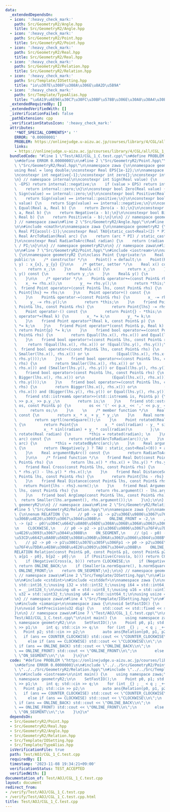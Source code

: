 ```yaml
---
data:
  _extendedDependsOn:
  - icon: ':heavy_check_mark:'
    path: Src/GeometryR2/Angle.hpp
    title: Src/GeometryR2/Angle.hpp
  - icon: ':heavy_check_mark:'
    path: Src/GeometryR2/Point.hpp
    title: Src/GeometryR2/Point.hpp
  - icon: ':heavy_check_mark:'
    path: Src/GeometryR2/Real.hpp
    title: Src/GeometryR2/Real.hpp
  - icon: ':heavy_check_mark:'
    path: Src/GeometryR2/Relation.hpp
    title: Src/GeometryR2/Relation.hpp
  - icon: ':heavy_check_mark:'
    path: Src/Template/IOSetting.hpp
    title: "io\u307E\u308F\u308A\u306E\u8A2D\u5B9A"
  - icon: ':heavy_check_mark:'
    path: Src/Template/TypeAlias.hpp
    title: "\u6A19\u6E96\u30C7\u30FC\u30BF\u578B\u306E\u30A8\u30A4\u30EA\u30A2\u30B9"
  _extendedRequiredBy: []
  _extendedVerifiedWith: []
  _isVerificationFailed: false
  _pathExtension: cpp
  _verificationStatusIcon: ':heavy_check_mark:'
  attributes:
    '*NOT_SPECIAL_COMMENTS*': ''
    ERROR: '0.00000001'
    PROBLEM: https://onlinejudge.u-aizu.ac.jp/courses/library/4/CGL/all/CGL_1_C
    links:
    - https://onlinejudge.u-aizu.ac.jp/courses/library/4/CGL/all/CGL_1_C
  bundledCode: "#line 1 \"Test/AOJ/CGL_1_C.test.cpp\"\n#define PROBLEM \"https://onlinejudge.u-aizu.ac.jp/courses/library/4/CGL/all/CGL_1_C\"\
    \n#define ERROR 0.00000001\n\n#line 2 \"Src/GeometryR2/Point.hpp\"\n\n#line 2\
    \ \"Src/GeometryR2/Real.hpp\"\n\nnamespace zawa {\n\nnamespace geometryR2 {\n\n\
    using Real = long double;\nconstexpr Real EPS{1e-12};\n\nnamespace internal {\n\
    \nconstexpr int negative{-1};\nconstexpr int zero{};\nconstexpr int positive{1};\n\
    \n} // namespace internal\n\nconstexpr int Sign(Real value) {\n    if (value <\
    \ -EPS) return internal::negative;\n    if (value > EPS) return internal::positive;\n\
    \    return internal::zero;\n}\n\nconstexpr bool Zero(Real value) {\n    return\
    \ Sign(value) == internal::zero;\n}\n\nconstexpr bool Positive(Real value) {\n\
    \    return Sign(value) == internal::positive;\n}\n\nconstexpr bool Negative(Real\
    \ value) {\n    return Sign(value) == internal::negative;\n}\n\nconstexpr bool\
    \ Equal(Real a, Real b) {\n    return Zero(a - b);\n}\n\nconstexpr bool Smaller(Real\
    \ a, Real b) {\n    return Negative(a - b);\n}\n\nconstexpr bool Bigger(Real a,\
    \ Real b) {\n    return Positive(a - b);\n}\n\n} // namespace geometryR2\n \n\
    } // namespace zawa\n#line 2 \"Src/GeometryR2/Angle.hpp\"\n\n#line 4 \"Src/GeometryR2/Angle.hpp\"\
    \n\n#include <cmath>\n\nnamespace zawa {\n\nnamespace geometryR2 {\n\nconstexpr\
    \ Real PI{acosl(-1)};\nconstexpr Real TAU{static_cast<Real>(2) * PI};\n\nconstexpr\
    \ Real ArcToRadian(Real arc) {\n    return (arc * PI) / static_cast<Real>(180);\n\
    }\n\nconstexpr Real RadianToArc(Real radian) {\n    return (radian * static_cast<Real>(180))\
    \ / PI;\n}\n\n} // namespace geometryR2\n\n} // namespace zawa\n#line 5 \"Src/GeometryR2/Point.hpp\"\
    \n\n#line 7 \"Src/GeometryR2/Point.hpp\"\n#include <iostream>\n\nnamespace zawa\
    \ {\n\nnamespace geometryR2 {\n\nclass Point {\nprivate:\n    Real x_{}, y_{};\n\
    public:\n    /* constructor */\n    Point() = default;\n    Point(Real x, Real\
    \ y) : x_{x}, y_{y} {}\n\n    /* getter, setter */\n    Real x() const {\n   \
    \     return x_;\n    }\n    Real& x() {\n        return x_;\n    }\n    Real\
    \ y() const {\n        return y_;\n    }\n    Real& y() {\n        return y_;\n\
    \    }\n\n    /* operator */\n    Point& operator+=(const Point& rhs) {\n    \
    \    x_ += rhs.x();\n        y_ += rhs.y();\n        return *this;\n    }\n  \
    \  friend Point operator+(const Point& lhs, const Point& rhs) {\n        return\
    \ Point{lhs} += rhs;\n    }\n    Point operator+() const {\n        return *this;\n\
    \    }\n    Point& operator-=(const Point& rhs) {\n        x_ -= rhs.x();\n  \
    \      y_ -= rhs.y();\n        return *this;\n    }\n    friend Point operator-(const\
    \ Point& lhs, const Point& rhs) {\n        return Point{lhs} -= rhs;\n    }\n\
    \    Point operator-() const {\n        return Point{} - *this;\n    }\n    Point&\
    \ operator*=(Real k) {\n        x_ *= k;\n        y_ *= k;\n        return *this;\n\
    \    }\n    friend Point operator*(Real k, const Point& p) {\n        return Point{p}\
    \ *= k;\n    }\n    friend Point operator*(const Point& p, Real k) {\n       \
    \ return Point{p} *= k;\n    }\n    friend bool operator==(const Point& lhs, const\
    \ Point& rhs) {\n        return Equal(lhs.x(), rhs.x()) and Equal(lhs.y(), rhs.y());\n\
    \    }\n    friend bool operator!=(const Point& lhs, const Point& rhs) {\n   \
    \     return !Equal(lhs.x(), rhs.x()) or !Equal(lhs.y(), rhs.y());\n    }\n  \
    \  friend bool operator<(const Point& lhs, const Point& rhs) {\n        return\
    \ Smaller(lhs.x(), rhs.x()) or \n            (Equal(lhs.x(), rhs.x()) and Smaller(lhs.y(),\
    \ rhs.y()));\n    }\n    friend bool operator<=(const Point& lhs, const Point&\
    \ rhs) {\n        return Smaller(lhs.x(), rhs.x()) or \n            (Equal(lhs.x(),\
    \ rhs.x()) and (Smaller(lhs.y(), rhs.y()) or Equal(lhs.y(), rhs.y())));\n    }\n\
    \    friend bool operator>(const Point& lhs, const Point& rhs) {\n        return\
    \ Bigger(lhs.x(), rhs.x()) or\n            (Equal(lhs.x(), rhs.x()) and Bigger(lhs.y(),\
    \ rhs.y()));\n    }\n    friend bool operator>=(const Point& lhs, const Point&\
    \ rhs) {\n        return Bigger(lhs.x(), rhs.x()) or\n            (Equal(lhs.x(),\
    \ rhs.x()) and (Bigger(lhs.y(), rhs.y()) or Equal(lhs.y(), rhs.y())));\n    }\n\
    \    friend std::istream& operator>>(std::istream& is, Point& p) {\n        is\
    \ >> p.x_ >> p.y_;\n        return is;\n    }\n    friend std::ostream& operator<<(std::ostream&\
    \ os, const Point& p) {\n        os << '(' << p.x_ << ',' << p.y_ << ')';\n  \
    \      return os;\n    }\n    \n    /* member function */\n    Real normSquare()\
    \ const {\n        return x_ * x_ + y_ * y_;\n    }\n    Real norm() const {\n\
    \        return sqrtl(normSquare());\n    }\n    Point rotated(Real radian) const\
    \ {\n        return Point{\n            x_ * cosl(radian) - y_ * sinl(radian),\n\
    \            x_ * sinl(radian) + y_ * cosl(radian)\n        };\n    }\n    void\
    \ rotate(Real radian) {\n        *this = rotated(radian); \n    }\n    Point rotatedByArc(Real\
    \ arc) const {\n        return rotated(ArcToRadian(arc));\n    }\n    void rotateByArc(Real\
    \ arc) {\n        *this = rotatedByArc(arc);\n    }\n    Real argument() const\
    \ {\n        return (Negative(y_) ? TAU : static_cast<Real>(0)) + atan2l(y_, x_);\n\
    \    }\n    Real argumentByArc() const {\n        return RadianToArc(argument());\n\
    \    }\n\n    /* friend function */\n    friend Real Dot(const Point& lhs, const\
    \ Point& rhs) {\n        return lhs.x() * rhs.x() + lhs.y() * rhs.y();\n    }\n\
    \    friend Real Cross(const Point& lhs, const Point& rhs) {\n        return lhs.x()\
    \ * rhs.y() - lhs.y() * rhs.x();\n    }\n    friend Real DistanceSquare(const\
    \ Point& lhs, const Point& rhs) {\n        return Point{lhs - rhs}.normSquare();\n\
    \    }\n    friend Real Distance(const Point& lhs, const Point& rhs) {\n     \
    \   return Point{lhs - rhs}.norm();\n    }\n    friend Real Argument(const Point&\
    \ lhs, const Point& rhs) {\n        return rhs.argument() - lhs.argument();\n\
    \    }\n    friend bool ArgComp(const Point& lhs, const Point& rhs) {\n      \
    \  return Smaller(lhs.argument(), rhs.argument());\n    }\n};\n\n} // namespace\
    \ geomeryR2\n\n} // namespace zawa\n#line 2 \"Src/GeometryR2/Relation.hpp\"\n\n\
    #line 5 \"Src/GeometryR2/Relation.hpp\"\n\nnamespace zawa {\n\nnamespace geometryR2\
    \ {\n\nenum RELATION {\n    // p0 -> p1 -> p2\u306E\u9806\u3067\u76F4\u7DDA\u4E0A\
    \u306B\u4E26\u3093\u3067\u3044\u308B\n    ONLINE_FRONT = -2,\n    // (p1 - p0)\
    \ -> (p2 - p0)\u304C\u6642\u8A08\u56DE\u308A\u306B\u306A\u3063\u3066\u3044\u308B\
    \n    CLOCKWISE,\n    // p0 -> p2 -> p1\u306E\u9806\u3067\u76F4\u7DDA\u4E0A\u306B\
    \u4E26\u3093\u3067\u3044\u308B\n    ON_SEGMENT,\n    // (p1 - p0) -> (p2 - p0)\u304C\
    \u53CD\u6642\u8A08\u56DE\u308A\u306B\u306A\u3063\u3066\u3044\u308B\n    COUNTER_CLOCKWISE,\n\
    \    // p2 -> p0 -> p1\u3001\u307E\u305F\u306Fp1 -> p0 -> p2\u306E\u9806\u3067\
    \u76F4\u7DDA\u4E0A\u306B\u4E26\u3093\u3067\u3044\u308B\n    ONLINE_BACK\n};\n\n\
    RELATION Relation(const Point& p0, const Point& p1, const Point& p2) {\n    Point\
    \ a{p1 - p0}, b{p2 - p0};\n    if (Positive(Cross(a, b))) return COUNTER_CLOCKWISE;\n\
    \    if (Negative(Cross(a, b))) return CLOCKWISE;\n    if (Negative(Dot(a, b)))\
    \ return ONLINE_BACK;\n    if (Smaller(a.normSquare(), b.normSquare())) return\
    \ ONLINE_FRONT;\n    return ON_SEGMENT;\n};\n\n} // namespace geometryR2\n\n}\
    \ // namespace zawa\n#line 2 \"Src/Template/IOSetting.hpp\"\n\n#line 2 \"Src/Template/TypeAlias.hpp\"\
    \n\n#include <cstdint>\n#include <cstddef>\n\nnamespace zawa {\n\nusing i16 =\
    \ std::int16_t;\nusing i32 = std::int32_t;\nusing i64 = std::int64_t;\nusing i128\
    \ = __int128_t;\n\nusing u8 = std::uint8_t;\nusing u16 = std::uint16_t;\nusing\
    \ u32 = std::uint32_t;\nusing u64 = std::uint64_t;\n\nusing usize = std::size_t;\n\
    \n} // namespace zawa\n#line 4 \"Src/Template/IOSetting.hpp\"\n\n#line 6 \"Src/Template/IOSetting.hpp\"\
    \n#include <iomanip>\n\nnamespace zawa {\n\nvoid SetFastIO() {\n    std::cin.tie(nullptr)->sync_with_stdio(false);\n\
    }\n\nvoid SetPrecision(u32 dig) {\n    std::cout << std::fixed << std::setprecision(dig);\n\
    }\n\n} // namespace zawa\n#line 7 \"Test/AOJ/CGL_1_C.test.cpp\"\n\n#line 9 \"\
    Test/AOJ/CGL_1_C.test.cpp\"\n\nint main() {\n    using namespace zawa;\n    using\
    \ namespace geometryR2;\n\n    SetFastIO();\n    Point p0, p1; std::cin >> p0\
    \ >> p1;\n    int q; std::cin >> q;\n    for (int _{} ; _ < q ; _++) {\n     \
    \   Point p2; std::cin >> p2;\n        auto ans{Relation(p0, p1, p2)};\n     \
    \   if (ans == COUNTER_CLOCKWISE) std::cout << \"COUNTER_CLOCKWISE\\n\";\n   \
    \     else if (ans == CLOCKWISE) std::cout << \"CLOCKWISE\\n\";\n        else\
    \ if (ans == ONLINE_BACK) std::cout << \"ONLINE_BACK\\n\";\n        else if (ans\
    \ == ONLINE_FRONT) std::cout << \"ONLINE_FRONT\\n\";\n        else std::cout <<\
    \ \"ON_SEGMENT\\n\";\n    }\n}\n"
  code: "#define PROBLEM \"https://onlinejudge.u-aizu.ac.jp/courses/library/4/CGL/all/CGL_1_C\"\
    \n#define ERROR 0.00000001\n\n#include \"../../Src/GeometryR2/Point.hpp\"\n#include\
    \ \"../../Src/GeometryR2/Relation.hpp\"\n#include \"../../Src/Template/IOSetting.hpp\"\
    \n\n#include <iostream>\n\nint main() {\n    using namespace zawa;\n    using\
    \ namespace geometryR2;\n\n    SetFastIO();\n    Point p0, p1; std::cin >> p0\
    \ >> p1;\n    int q; std::cin >> q;\n    for (int _{} ; _ < q ; _++) {\n     \
    \   Point p2; std::cin >> p2;\n        auto ans{Relation(p0, p1, p2)};\n     \
    \   if (ans == COUNTER_CLOCKWISE) std::cout << \"COUNTER_CLOCKWISE\\n\";\n   \
    \     else if (ans == CLOCKWISE) std::cout << \"CLOCKWISE\\n\";\n        else\
    \ if (ans == ONLINE_BACK) std::cout << \"ONLINE_BACK\\n\";\n        else if (ans\
    \ == ONLINE_FRONT) std::cout << \"ONLINE_FRONT\\n\";\n        else std::cout <<\
    \ \"ON_SEGMENT\\n\";\n    }\n}\n"
  dependsOn:
  - Src/GeometryR2/Point.hpp
  - Src/GeometryR2/Real.hpp
  - Src/GeometryR2/Angle.hpp
  - Src/GeometryR2/Relation.hpp
  - Src/Template/IOSetting.hpp
  - Src/Template/TypeAlias.hpp
  isVerificationFile: true
  path: Test/AOJ/CGL_1_C.test.cpp
  requiredBy: []
  timestamp: '2023-11-08 19:34:21+09:00'
  verificationStatus: TEST_ACCEPTED
  verifiedWith: []
documentation_of: Test/AOJ/CGL_1_C.test.cpp
layout: document
redirect_from:
- /verify/Test/AOJ/CGL_1_C.test.cpp
- /verify/Test/AOJ/CGL_1_C.test.cpp.html
title: Test/AOJ/CGL_1_C.test.cpp
---
```

